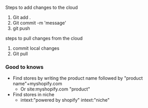 Steps to add changes to the cloud
1. Git add .
2. Git commit -m 'message'
3. git push

steps to pull changes from the cloud
1. commit local changes 
2. Git pull



### Good to knows
- Find stores by writing the product name followed by "product name"+myshopify.com
  - Or site:myshopify.com "product"
- Find stores in niche
  - intext:"powered by shopify" intext:"niche"